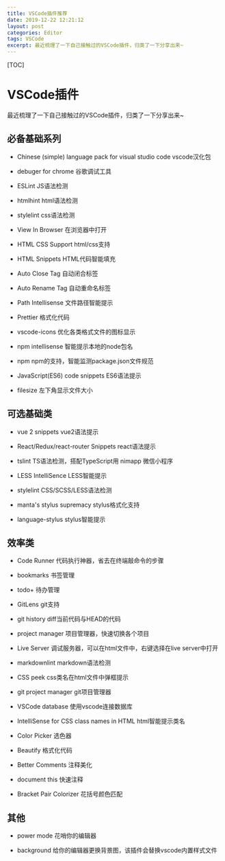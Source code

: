```yaml
---
title: VSCode插件推荐
date: 2019-12-22 12:21:12
layout: post
categories: Editor
tags: VSCode
excerpt: 最近梳理了一下自己接触过的VSCode插件，归类了一下分享出来~
---
```


[TOC]

# VSCode插件

最近梳理了一下自己接触过的VSCode插件，归类了一下分享出来~

## 必备基础系列

- Chinese (simple) language pack for visual studio code
  vscode汉化包

- debuger for chrome
  谷歌调试工具

- ESLint
  JS语法检测

- htmlhint
  html语法检测

- stylelint
  css语法检测

- View In Browser
  在浏览器中打开

- HTML CSS Support
  html/css支持

- HTML Snippets
  HTML代码智能填充

- Auto Close Tag
  自动闭合标签

- Auto Rename Tag
  自动重命名标签

- Path Intellisense
  文件路径智能提示

- Prettier
  格式化代码

- vscode-icons
  优化各类格式文件的图标显示

- npm intellisense
  智能提示本地的node包名

- npm
  npm的支持，智能监测package.json文件规范

- JavaScript(ES6) code snippets
  ES6语法提示

- filesize
  左下角显示文件大小

## 可选基础类

- vue 2 snippets
  vue2语法提示

- React/Redux/react-router Snippets
  react语法提示

- tslint
  TS语法检测，搭配TypeScript用
  nimapp 微信小程序

- LESS IntelliSence
  LESS智能提示

- stylelint
  CSS/SCSS/LESS语法检测

- manta's stylus supremacy
  stylus格式化支持

- language-stylus
  stylus智能提示

## 效率类

- Code Runner
  代码执行神器，省去在终端敲命令的步骤

- bookmarks
  书签管理

- todo+
  待办管理

- GitLens
  git支持

- git history
  diff当前代码与HEAD的代码

- project manager
  项目管理器，快速切换各个项目

- Live Server
  调试服务器，可以在html文件中，右键选择在live server中打开

- markdownlint
  markdown语法检测

- CSS peek
  css类名在html文件中弹框提示

- git project manager
  git项目管理器

- VSCode database
  使用vscode连接数据库

- IntelliSense for CSS class names in HTML
  html智能提示类名

- Color Picker
  选色器

- Beautify
  格式化代码

- Better Comments
  注释美化

- document this
  快速注释

- Bracket Pair Colorizer
  花括号颜色匹配

## 其他

- power mode
  花哨你的编辑器

- background
  给你的编辑器更换背景图，该插件会替换vscode内置样式文件
